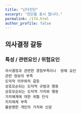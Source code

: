 ```yaml
---
title: "난다진단"
excerpt: "진단을 표시 합니다."
permalink: /174.html
author_profile: false
---
```

## 의사결정 갈등



### 특성 / 관련요인 / 위험요인

>   

    의사결정과 관련한 경험부족이나  방해 요인
    관련 정보의 부족
    도덕적 의무와의 갈등
    상호모순되는 도덕적 규범과 행동
    상호모순되는 도덕적 가치와 행동
    가치쳬계에 대한 위협 인식
    지지체계 부족
    불분명한 개인의 가치와 신념
